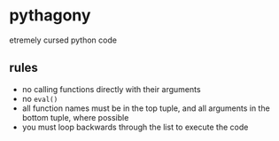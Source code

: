 # pythagony

etremely cursed python code

## rules

- no calling functions directly with their arguments
- no `eval()`
- all function names must be in the top tuple, and all arguments in the bottom tuple, where possible
- you must loop backwards through the list to execute the code
